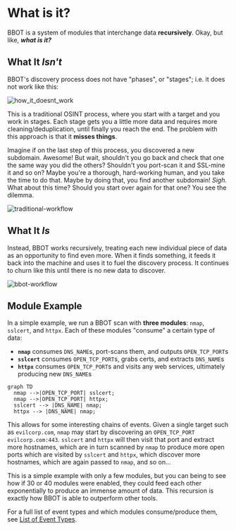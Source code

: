 # What is it?

BBOT is a system of modules that interchange data **recursively**. Okay, but like, **_what is it?_**

## What It **_Isn't_**

BBOT's discovery process does not have "phases", or "stages"; i.e. it does not work like this:

![how_it_doesnt_work](https://github.com/blacklanternsecurity/bbot/assets/20261699/67c4e332-f181-47e7-b884-2112bda347a4)

This is a traditional OSINT process, where you start with a target and you work in stages. Each stage gets you a little more data and requires more cleaning/deduplication, until finally you reach the end. The problem with this approach is that it **misses things**. 

Imagine if on the last step of this process, you discovered a new subdomain. Awesome! But wait, shouldn't you go back and check that one the same way you did the others? Shouldn't you port-scan it and SSL-mine it and so on? Maybe you're a thorough, hard-working human, and you take the time to do that. Maybe by doing that, you find another subdomain! _Sigh._ What about this time? Should you start over again for that one? You see the dilemma.

![traditional-workflow](https://github.com/blacklanternsecurity/bbot/assets/20261699/aa7cb6ac-6f88-464a-8069-0d534cecfd2b)

## What It **_Is_**

Instead, BBOT works recursively, treating each new individual piece of data as an opportunity to find even more. When it finds something, it feeds it back into the machine and uses it to fuel the discovery process. It continues to churn like this until there is no new data to discover.

![bbot-workflow](https://github.com/blacklanternsecurity/bbot/assets/20261699/1b56c472-c2c4-41b5-b711-4b7296ec7b20)

## Module Example

In a simple example, we run a BBOT scan with **three modules**: `nmap`, `sslcert`, and `httpx`. Each of these modules "consume" a certain type of data:

- **`nmap`** consumes `DNS_NAME`s, port-scans them, and outputs `OPEN_TCP_PORT`s
- **`sslcert`** consumes `OPEN_TCP_PORT`s, grabs certs, and extracts `DNS_NAME`s
- **`httpx`** consumes `OPEN_TCP_PORT`s and visits any web services, ultimately producing new `DNS_NAME`s

```mermaid
graph TD
  nmap -->|OPEN_TCP_PORT| sslcert;
  nmap -->|OPEN_TCP_PORT| httpx;
  sslcert --> |DNS_NAME| nmap;
  httpx --> |DNS_NAME| nmap;
```

This allows for some interesting chains of events. Given a single target such as `evilcorp.com`, `nmap` may start by discovering an `OPEN_TCP_PORT` `evilcorp.com:443`. `sslcert` and `httpx` will then visit that port and extract more hostnames, which are in turn scanned by `nmap` to produce more open ports which are visited by `sslcert` and `httpx`, which discover more hostnames, which are again passed to `nmap`, and so on...

This is a simple example with only a few modules, but you can being to see how if 30 or 40 modules were enabled, they could feed each other exponentially to produce an immense amount of data. This recursion is exactly how BBOT is able to outperform other tools.

For a full list of event types and which modules consume/produce them, see [List of Event Types](scanning/events.md#list-of-event-types).
